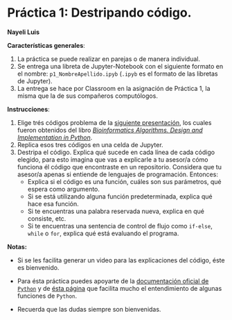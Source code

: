 # Práctica 1: Destripando código.

**Nayeli Luis**

**Características generales**:

1. La práctica se puede realizar en parejas o de manera individual. 
2. Se entrega una libreta de Jupyter-Notebook con el siguiente formato en el nombre: `p1_NombreApellido.ipyb` (`.ipyb` es el formato de las libretas de Jupyter).
3. La entrega se hace por Classroom en la asignación de Práctica 1, la misma que la de sus compañeros computólogos.

**Instrucciones**:

1. Elige trés códigos problema de la [siguiente presentación](https://docs.google.com/presentation/d/1-hDXnjUNN_ZaKA05jCJKig5sZMUUukJdQXZUJWkMz04/edit?usp=sharing), los cuales fueron obtenidos del libro [*Bioinformatics Algorithms. Design and Implementation in Python*](https://drive.google.com/file/d/148HNKhD83QbddrHySqIDkjIeWQ9ZgiPT/view?usp=share_link).
2. Replica esos tres códigos en una celda de Jupyter. 
3. Destripa el código. Explica qué sucede en cada línea de cada código elegido, para esto imagina que vas a explicarle a tu asesor/a cómo funciona él código que encontraste en un repositorio. Considera que tu asesor/a apenas si entiende de lenguajes de programación. Entonces:
    * Explica si el código es una función, cuáles son sus parámetros, qué espera como argumento. 
    * Si se está utilizando alguna función predeterminada, explica qué hace esa función. 
    * Si te encuentras una palabra reservada nueva, explica en qué consiste, etc.
    * Si te encuentras una sentencia de control de flujo como `if-else`, `while` o `for`, explica qué está evaluando el programa.

**Notas:**

* Si se les facilita generar un video para las explicaciones del código, éste es bienvenido.
    
* Para ésta práctica puedes apoyarte de la [documentación oficial de `Python`](https://docs.python.org/es/3/search.html) y de [ésta página](https://www.w3schools.com/python/default.asp) que facilita mucho el entendimiento de algunas funciones de `Python`. 

* Recuerda que las dudas siempre son bienvenidas.
